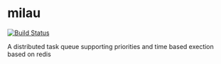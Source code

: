 # milau
[![Build Status](https://travis-ci.org/kigsmtua/milau.svg?branch=master)](https://travis-ci.org/kigsmtua/milau)

A distributed task queue supporting priorities and time based exection based on redis
